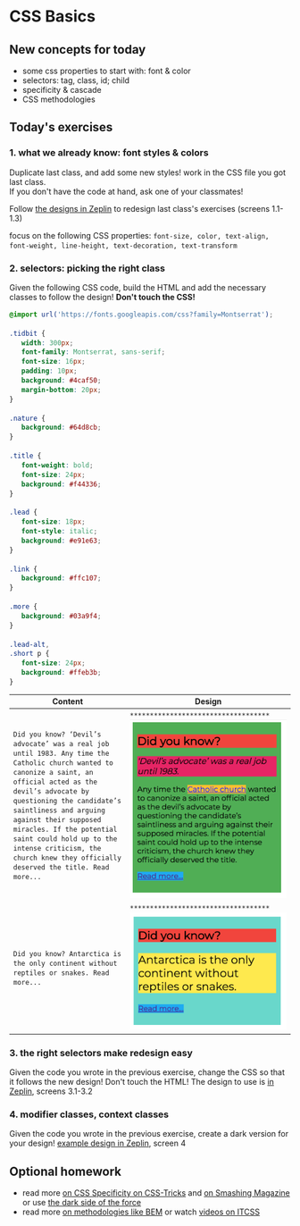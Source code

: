 # CSS Basics

## New concepts for today

- some css properties to start with: font & color
- selectors: tag, class, id; child
- specificity & cascade
- CSS methodologies

## Today's exercises

### 1. what we already know: font styles & colors

Duplicate last class, and add some new styles! work in the CSS file you got last class.   
If you don't have the code at hand, ask one of your classmates!

Follow [the designs in Zeplin](https://app.zeplin.io/project/5b980960f8d0cb9de317da5f) to redesign last class's exercises (screens 1.1-1.3)

focus on the following CSS properties: `font-size, color, text-align, font-weight, line-height, text-decoration, text-transform`

### 2. selectors: picking the right class

Given the following CSS code, build the HTML and add the necessary classes to follow the design! **Don't touch the CSS!**

```css
@import url('https://fonts.googleapis.com/css?family=Montserrat');

.tidbit {
   width: 300px;
   font-family: Montserrat, sans-serif;
   font-size: 16px;
   padding: 10px;
   background: #4caf50;
   margin-bottom: 20px;
}

.nature {
   background: #64d8cb;
}

.title {
   font-weight: bold;
   font-size: 24px;
   background: #f44336;
}

.lead {
   font-size: 18px;
   font-style: italic;
   background: #e91e63;
}

.link {
   background: #ffc107;
}

.more {
   background: #03a9f4;
}

.lead-alt,
.short p {
   font-size: 24px;
   background: #ffeb3b;
}
```

| Content       | Design        |
| ------------- | ------------- |
| ```Did you know? ‘Devil’s advocate’ was a real job until 1983. Any time the Catholic church wanted to canonize a saint, an official acted as the devil’s advocate by questioning the candidate’s saintliness and arguing against their supposed miracles. If the potential saint could hold up to the intense criticism, the church knew they officially deserved the title. Read more...```      | ```***********************************``` ![exercise 1](assets/screenshots/2_1.png) |
| ```Did you know? Antarctica is the only continent without reptiles or snakes. Read more...```      | ```***********************************``` ![exercise 1](assets/screenshots/2_2.png) |

### 3. the right selectors make redesign easy

Given the code you wrote in the previous exercise, change the CSS so that it follows the new design! Don't touch the HTML! The design to use is [in Zeplin](https://app.zeplin.io/project/5b980960f8d0cb9de317da5f), screens 3.1-3.2

### 4. modifier classes, context classes

Given the code you wrote in the previous exercise, create a dark version for your design! [example design in Zeplin](https://app.zeplin.io/project/5b980960f8d0cb9de317da5f), screen 4


## Optional homework

- read more [on CSS Specificity on CSS-Tricks](https://css-tricks.com/specifics-on-css-specificity/) and [on Smashing Magazine](https://www.smashingmagazine.com/2007/07/css-specificity-things-you-should-know/) or use [the dark side of the force](https://stuffandnonsense.co.uk/archives/css_specificity_wars.html)
- read more [on methodologies like BEM](http://getbem.com/) or watch [videos on ITCSS](https://www.skillshare.com/classes/Modern-CSS-Writing-Better-Cleaner-More-Scalable-Code/771669373)
